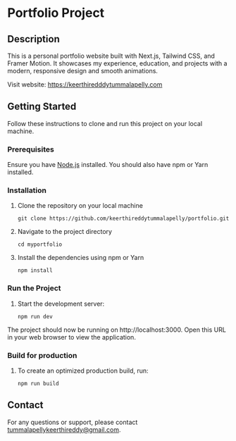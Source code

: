 # Portfolio Project

## Description

This is a personal portfolio website built with Next.js, Tailwind CSS, and Framer Motion. It showcases my experience, education, and projects with a modern, responsive design and smooth animations.

Visit website: https://keerthiredddytummalapelly.com

## Getting Started

Follow these instructions to clone and run this project on your local machine.

### Prerequisites

Ensure you have [Node.js](https://nodejs.org/) installed.
You should also have npm or Yarn installed.

### Installation 

1. Clone the repository on your local machine

    ```git clone https://github.com/keerthireddytummalapelly/portfolio.git```
    
2. Navigate to the project directory
    
    ```cd myportfolio```

3. Install the dependencies using npm or Yarn
      
   ``` npm install ```


### Run the Project

1. Start the development server:
    
   ```npm run dev```

The project should now be running on http://localhost:3000. Open this URL in your web browser to view the application.

### Build for production

1. To create an optimized production build, run:

     ```npm run build```

## Contact

For any questions or support, please contact tummalapellykeerthireddy@gmail.com.